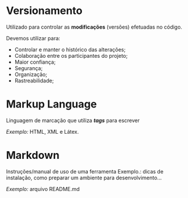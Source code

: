 # Versionamento

Utilizado para controlar as **modificações** (versões) efetuadas no código.

Devemos utilizar para:
* Controlar e manter o histórico das alterações;
* Colaboração entre os participantes do projeto;
* Maior confiança;
* Segurança;
* Organização;
* Rastreabilidade;


# Markup Language
Linguagem de marcação que utiliza _**tags**_ para escrever

*Exemplo:* HTML, XML e Látex.


# Markdown
Instruções/manual de uso de uma ferramenta Exemplo.: dicas de instalação, como preparar um ambiente para desenvolvimento...

*Exemplo:* arquivo README.md

